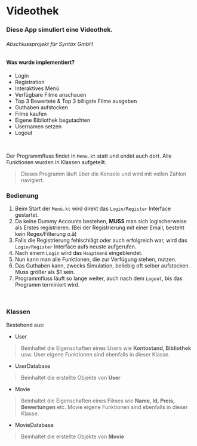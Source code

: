 # Videothek
### Diese App simuliert eine Videothek.
###### Abschlussprojekt für Syntax GmbH
 
#### Was wurde implementiert?

- Login
- Registration
- Interaktives Menü
- Verfügbare Filme anschauen
- Top 3 Bewertete & Top 3 billigste Filme ausgeben
- Guthaben aufstocken
- Filme kaufen
- Eigene Bibliothek begutachten
- Usernamen setzen
- Logout

<br>

Der Programmfluss findet in `Menu.kt` statt und endet auch dort.
Alle Funktionen wurden in Klassen aufgeteilt. 
> Dieses Programm läuft über die Konsole und wird mit vollen Zahlen navigiert.


### Bedienung 
1. Beim Start der `Menü.kt` wird direkt das `Login/Register` Interface gestartet.
2. Da keine Dummy Accounts bestehen, **MUSS** man sich logischerweise als Erstes registrieren. (Bei der Registrierung mit einer Email, besteht kein Regex/Filterung o.ä)
3. Falls die Registrierung fehlschlägt oder auch erfolgreich war, wird das `Login/Register` Interface aufs neuste aufgerufen.
4. Nach einem `Login` wird das `Hauptmenü` eingeblendet.
5. Nun kann man alle Funktionen, die zur Verfügung stehen, nutzen.
6. Das Guthaben kann, zwecks Simulation, beliebig oft selber aufstocken. Muss größer als $1 sein.
7. Programmfluss läuft so lange weiter, auch nach dem `Logout`, bis das Programm terminiert wird.

<br>

### Klassen
Bestehend aus:

- User
> Beinhaltet die Eigenschaften eines Users wie **Kontostand, Bibliothek** usw. User eigene Funktionen sind ebenfalls in dieser Klasse.
- UserDatabase
> Beinhaltet die erstellte Objekte von **User**
- Movie
> Beinhaltet die Eigenschaften eines Filmes wie **Name, Id, Preis, Bewertungen** etc. Movie eigene Funktionen sind ebenfalls in dieser Klasse.
- MovieDatabase
> Beinhaltet die erstellte Objekte von **Movie**
